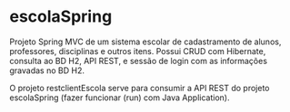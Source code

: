 # escolaSpring
Projeto Spring MVC de um sistema escolar de cadastramento de alunos, professores, disciplinas e outros itens. Possui CRUD com Hibernate, consulta ao BD H2, API REST, e sessão de login com as informações gravadas no BD H2. 

O projeto restclientEscola serve para consumir a API REST do projeto escolaSpring (fazer funcionar (run) com Java Application).
